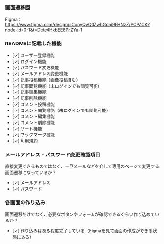 ### 画面遷移図
Figma：https://www.figma.com/design/nConyQyQ0ZwhGpni9PHNzZ/PCPACK?node-id=0-1&t=Dete4HkbEE8PhZYa-1

### READMEに記載した機能
- [✓] ユーザー登録機能
- [✓] ログイン機能
- [✓] パスワード変更機能
- [✓] メールアドレス変更機能
- [✓] 記事投稿機能（画像投稿含む）
- [✓] 記事閲覧機能（未ログインでも閲覧可能）
- [✓] 記事編集機能
- [✓] 記事削除機能
- [✓] コメント投稿機能
- [✓] コメント閲覧機能（未ログインでも閲覧可能）
- [✓] コメント編集機能
- [✓] コメント削除機能
- [✓] ソート機能
- [✓] ブックマーク機能
- [✓] 利用規約

### メールアドレス・パスワード変更確認項目
直接変更できるものではなく、一旦メールなどを介して専用のページで変更する画面遷移になっているか？
- [✓] メールアドレス
- [✓] パスワード

### 各画面の作り込み
画面遷移だけでなく、必要なボタンやフォームが確認できるくらい作り込めているか？
- [✓] 作り込みはある程度完了している（Figmaを見て画面の作成ができる状態にある）